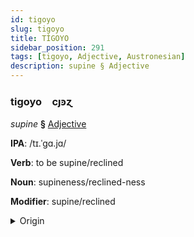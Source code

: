 ```yaml
---
id: tigoyo
slug: tigoyo
title: TİGOYO
sidebar_position: 291
tags: [tigoyo, Adjective, Austronesian]
description: supine § Adjective
---
```


### tigoyo&emsp;<span kind="abugida">cȷꜿɀ</span>

*supine* **§** [Adjective](../../tags/Adjective)

**IPA**: /tɪ.ˈgɑ.jɑ/

**Verb**: to be supine/reclined

**Noun**: supineness/reclined-ness

**Modifier**: supine/reclined

<details>
    <summary>Origin</summary>
    Bikol, Central tigayà [tiˈɡa.jaʔ]<br/>
    <em>Austronesian Language Family</em>
</details>